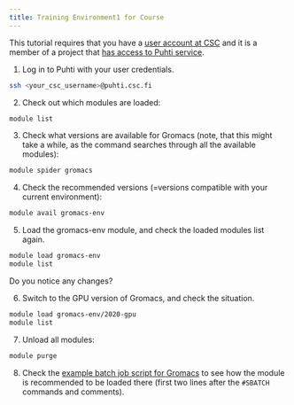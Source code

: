```yaml
---
title: Training Environment1 for Course
---
```


This tutorial requires that you have a [user account at CSC](https://docs.csc.fi/accounts/how-to-create-new-user-account/)
and it is a member of a project that [has access to Puhti service](https://docs.csc.fi/accounts/how-to-add-service-access-for-project/).


1. Log in to Puhti with your user credentials. 
```bash
ssh <your_csc_username>@puhti.csc.fi
```

2. Check out which modules are loaded:
```bash
module list
```

3. Check what versions are available for Gromacs (note, that this might take a while, as the command searches through all the available modules):
```bash
module spider gromacs
```

4. Check the recommended versions (=versions compatible with your current environment):
```bash
module avail gromacs-env
```

5. Load the gromacs-env module, and check the loaded modules list again.
```bash
module load gromacs-env
module list
```
Do you notice any changes?

6. Switch to the GPU version of Gromacs, and check the situation.
```bash
module load gromacs-env/2020-gpu
module list
```

7. Unload all modules:
```bash
module purge
```

8. Check the [example batch job script for Gromacs](https://docs.csc.fi/apps/gromacs/#example-parallel-batch-script-for-puhti) to see how the module is recommended to be loaded there (first two lines after the `#SBATCH` commands and comments).
